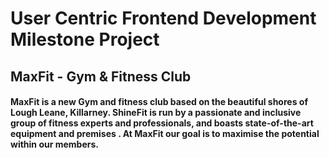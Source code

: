# User Centric Frontend Development Milestone Project #
## MaxFit - Gym & Fitness Club ##
#### MaxFit is a new Gym and fitness club based on the beautiful shores of Lough Leane, Killarney. ShineFit is run by a passionate and inclusive group of fitness experts and professionals, and boasts state-of-the-art equipment and premises . At MaxFit our goal is to maximise the potential within our members. #### 
